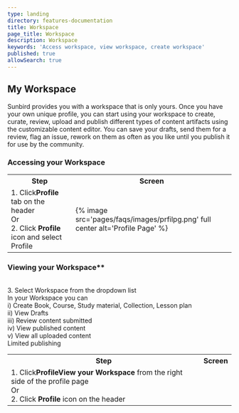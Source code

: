 ```yaml
---
type: landing
directory: features-documentation
title: Workspace
page_title: Workspace
description: Workspace
keywords: 'Access workspace, view workspace, create workspace'
published: true
allowSearch: true
---
```

## My Workspace

Sunbird provides you with a workspace that is only yours. Once you have your own unique profile, you can start using your workspace to create, curate, review, upload and publish different types of  content artifacts using the customizable content editor. You can save your drafts, send them for a review, flag an issue, rework on them as often as you like until you publish it for use by the community.

### Accessing your Workspace

<table>
  <tr>
    <th>Step</th>
    <th>Screen</th>
  </tr>
  <tr>
    <td>1. Click<strong>Profile</strong> tab on the header<br>Or<br>2. Click <strong>Profile</strong> icon and select Profile</td>
    <td>{% image src='pages/faqs/images/prfilpg.png' full center alt='Profile Page' %}</td>
  </tr>
  </table>

### Viewing your Workspace**

<table>
  <tr>
    <th>Step</th>
    <th>Screen</th>
  </tr>
  <tr>
    <td>1. Click<strong>ProfileView your Workspace</strong> from the right side of the profile page<br>Or<br>2. Click <strong>Profile</strong> icon on the header</td><br>3. Select Workspace from the dropdown list<br> In your Workspace you can<br> i) Create Book, Course, Study material, Collection, Lesson plan <br>ii) View Drafts <br> iii) Review content submitted <br> iv) View published content <br> v) View all uploaded content <br> Limited publishing</td>
  </tr>
  </table>
